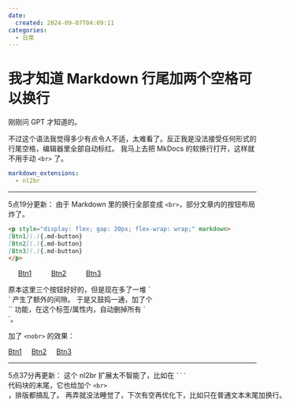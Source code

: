 ```yaml
---
date:
  created: 2024-09-07T04:09:11
categories:
  - 日常
---
```


# 我才知道 Markdown 行尾加两个空格可以换行

刚刚问 GPT 才知道的。

不过这个语法我觉得多少有点令人不适，太难看了。反正我是没法接受任何形式的行尾空格，编辑器里全部自动标红。
我马上去把 MkDocs 的软换行打开，这样就不用手动 `<br>` 了。
<!-- more -->

```yaml title="mkdocs.yml"
markdown_extensions:
  - nl2br
```

 ---

5点19分更新：
由于 Markdown 里的换行全部变成 `<br>`，部分文章内的按钮布局炸了。
```markdown title=""
<p style="display: flex; gap: 20px; flex-wrap: wrap;" markdown>
[Btn1](.){.md-button}
[Btn2](.){.md-button}
[Btn3](.){.md-button}
</p>
```
<!-- <p style="display: flex; gap: 20px; flex-wrap: wrap;" markdown>
[Btn1](.){.md-button}
[Btn2](.){.md-button}
[Btn3](.){.md-button}
</p> -->
<p style="display: flex; gap: 20px; flex-wrap: wrap;"><br><a class="md-button" href=".">Btn1</a><br><a class="md-button" href=".">Btn2</a><br><a class="md-button" href=".">Btn3</a><br></p>
原本这里三个按钮好好的，但是现在多了一堆 `<br>` 产生了额外的间隙。
于是又鼓捣一通，加了个 `<nobr>` 功能，在这个标签/属性内，自动删掉所有 `<br>`。

加了 `<nobr>` 的效果：
<!-- <p style="display: flex; gap: 20px; flex-wrap: wrap;" markdown nobr>
[Btn1](.){.md-button}
[Btn2](.){.md-button}
[Btn3](.){.md-button}
</p> -->
<p style="display: flex; gap: 20px; flex-wrap: wrap;"><a class="md-button" href=".">Btn1</a><a class="md-button" href=".">Btn2</a><a class="md-button" href=".">Btn3</a></p>

 ---

5点37分再更新：
这个 nl2br 扩展太不智能了，比如在 <code>&#96;&#96;&#96;</code> 代码块的末尾，它也给加个 `<br>`，排版都搞乱了。
再弄就没法睡觉了，下次有空再优化下，比如只在普通文本末尾加换行。
